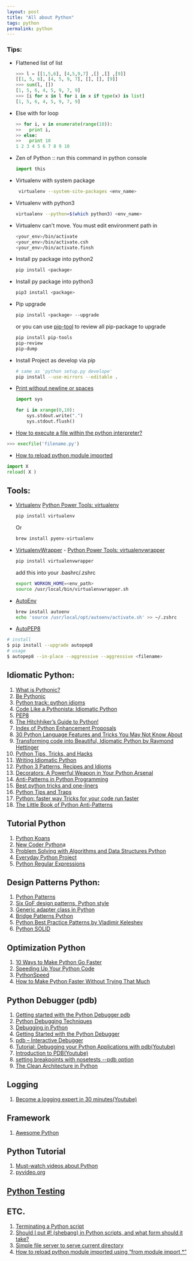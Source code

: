 ```yaml
---
layout: post
title: "All about Python"
tags: python
permalink: python
---
```


### Tips:
* Flattened list of list

  ```python
  >>> l = [[1,5,6], [4,5,9,7] ,[] ,[] ,[9]]
  [[1, 5, 6], [4, 5, 9, 7], [], [], [9]]
  >>> sum(l, [])
  [1, 5, 6, 4, 5, 9, 7, 9]
  >>> [i for x in l for i in x if type(x) is list]
  [1, 5, 6, 4, 5, 9, 7, 9]
  ```
* Else with for loop

  ```python
  >> for i, v in enumerate(range(10)):
  >>   print i,
  >> else:
  >>   print 10
  1 2 3 4 5 6 7 8 9 10
  ```
* Zen of Python :: run this command in python console

  ```python
  import this
  ```
* Virtualenv with system package

  ```sh
   virtualenv --system-site-packages <env_name>
  ```
* Virtualenv with python3

  ```sh
  virtualenv --python=$(which python3) <env_name>
  ```
* Virtualenv can't move. You must edit environment path in

  ```sh
  <your_env>/bin/activate
  <your_env>/bin/activate.csh
  <your_env>/bin/activate.finsh
  ```
* Install py package into python2

  ```sh
  pip install <package>
  ```
* Install py package into python3

  ```sh
  pip3 install <package>
  ```
* Pip upgrade

  ```sh
  pip install <package> --upgrade
  ```

  or you can use [pip-tool](https://github.com/nvie/pip-tools) to review all pip-package to upgrade

  ```sh
  pip install pip-tools
  pip-review
  pip-dump
  ```

* Install Project as develop via pip

  ```sh
  # same as 'python setup.py develope'
  pip install --use-mirrors --editable .
  ```

* [Print without newline or spaces](http://stackoverflow.com/questions/493386/how-to-print-in-python-without-newline-or-space)

  ```python
  import sys

  for i in xrange(0,10):
      sys.stdout.write(".")
      sys.stdout.flush()
  ```
* [How to execute a file within the python interpreter?](http://stackoverflow.com/questions/1027714/how-to-execute-a-file-within-the-python-interpreter)

```python
>>> execfile('filename.py')
```

* [How to reload python module imported](http://stackoverflow.com/questions/5516783/how-to-reload-python-module-imported-using-from-module-import)

```python
import X
reload( X )
```

## Tools:
* [Virtualenv](http://virtualenv.readthedocs.org)
  [Python Power Tools: virtualenv](http://code.tutsplus.com/articles/python-power-tools-virtualenv--net-31560)

  ```sh
  pip install virtualenv
  ```

  Or

  ```sh
  brew install pyenv-virtualenv
  ```
* [VirtualenvWrapper](http://virtualenvwrapper.readthedocs.org) -  [Python Power Tools: virtualenvwrapper](http://code.tutsplus.com/articles/python-power-tools-virtualenvwrapper--net-31569)

  ```sh
  pip install virtualenvwrapper
  ```
  add this into your .bashrc/.zshrc

  ```sh
  export WORKON_HOME=<env_path>
  source /usr/local/bin/virtualenvwrapper.sh
  ```

* [AutoEnv](https://github.com/kennethreitz/autoenv)

  ```sh
  brew install autoenv
  echo 'source /usr/local/opt/autoenv/activate.sh' >> ~/.zshrc
  ```

* [AutoPEP8](https://github.com/hhatto/autopep8)

```sh
# install
$ pip install --upgrade autopep8
# usage
$ autopep8 --in-place --aggressive --aggressive <filename>
```

## Idiomatic Python:
1. [What is Pythonic?](http://blog.startifact.com/posts/older/what-is-pythonic.html)
2. [Be Pythonic](http://www.cafepy.com/article/be_pythonic/)
3. [Python track: python idioms](http://courses.cms.caltech.edu/cs11/material/python/misc/python_idioms.html)
4. [Code Like a Pythonista: Idiomatic Python](http://python.net/~goodger/projects/pycon/2007/idiomatic/handout.html)
5. [PEP8](http://legacy.python.org/dev/peps/pep-0008/)
6. [The Hitchhiker’s Guide to Python!](http://docs.python-guide.org/en/latest/)
7. [Index of Python Enhancement Proposals](http://legacy.python.org/dev/peps/)
8. [30 Python Language Features and Tricks You May Not Know About](http://sahandsaba.com/thirtyMalika-python-language-features-and-tricks-you-may-not-know.html)
9. [Transforming code into Beautiful, Idiomatic Python by Raymond Hettinger](https://speakerdeck.com/pyconslides/transforming-code-into-beautiful-idiomatic-python-by-raymond-hettinger-1)
10. [Python Tips, Tricks, and Hacks](http://www.siafoo.net/article/52)
11. [Writing Idiomatic Python](http://www.jeffknupp.com/blog/2012/10/04/writing-idiomatic-python/)
12. [Python 3 Patterns, Recipes and Idioms](http://python-3-patterns-idioms-test.readthedocs.org/en/latest/)
13. [Decorators: A Powerful Weapon in Your Python Arsenal](https://speakerdeck.com/pycon2014/decorators-a-powerful-weapon-in-your-python-arsenal-by-colton-myers)
14. [Anti-Patterns in Python Programming](http://lignos.org/py_antipatterns/)
15. [Best python tricks and one-liners](http://www.reddit.com/r/Python/comments/2e5wb7/best_python_tricks_and_oneliners/)
16. [Python Tips and Traps](https://www.airpair.com/python/posts/python-tips-and-traps)
17. [Python: faster way Tricks for your code run faster](http://zokis.github.io/Python--Faster-Way/)
18. [The Little Book of Python Anti-Patterns](http://docs.quantifiedcode.com/python-anti-patterns/index.html#)

## Tutorial Python
1. [Python Koans](http://github.com/gregmalcolm/python_koans)
2. [New Coder Python](http://newcoder.io)a
3. [Problem Solving with Algorithms and Data Structures Python](http://interactivepython.org/runestone/static/pythonds/index.html)
4. [Everyday Python Project](http://interactivepython.org/runestone/static/everyday/index.html)
5. [Python Regular Expressions](https://developers.google.com/edu/python/regular-expressions)


## Design Patterns Python:
1. [Python Patterns](https://github.com/faif/python-patterns)
2. [Six GoF design patterns, Python style](http://ginstrom.com/scribbles/2007/10/08/design-patterns-python-style/)
3. [Generic adapter class in Python](http://ginstrom.com/scribbles/2008/11/06/generic-adapter-class-in-python/)
4. [Bridge Patterns Python](http://en.wikibooks.org/wiki/Computer_Science_Design_Patterns/Bridge_Pattern#Python)
5. [Python Best Practice Patterns by Vladimir Keleshev](http://stevenloria.com/python-best-practice-patterns-by-vladimir-keleshev-notes/)
6. [Python SOLID](http://www.slideshare.net/DrTrucho/python-solid)


## Optimization Python
1. [10 Ways to Make Python Go Faster](http://ianwitham.wordpress.com/2009/12/18/making-python-programs-run-faster/)
2. [Speeding Up Your Python Code](http://maxburstein.com/blog/speeding-up-your-python-code/)
3. [PythonSpeed](https://wiki.python.org/moin/PythonSpeed)
4. [How to Make Python Faster Without Trying That Much](http://lukauskas.co.uk/articles/2014/02/12/how-to-make-python-faster-without-trying-that-much/)

## Python Debugger (pdb)
1. [Getting started with the Python Debugger pdb](http://stackoverflow.com/questions/4228637/getting-started-with-the-python-debugger-pdb)
2. [Python Debugging Techniques](https://gimmebar-assets.s3.amazonaws.com/4fe38b76be0a5.html)
3. [Debugging in Python](https://pythonconquerstheuniverse.wordpress.com/2009/09/10/debugging-in-python/)
4. [Getting Started with the Python Debugger](http://tech.pro/tutorial/1382/getting-started-with-the-python-debugger)
5. [pdb – Interactive Debugger](http://pymotw.com/2/pdb/#temporary-breakpoints)
6. [Tutorial: Debugging your Python Applications with pdb(Youtube)](https://www.youtube.com/watch?v=bZZTeKPRSLQ)
7. [Introduction to PDB(Youtube)](https://www.youtube.com/watch?v=vfPtGsSJldg)
8. [setting breakpoints with nosetests --pdb option](http://stackoverflow.com/questions/4950637/setting-breakpoints-with-nosetests-pdb-option)
9. [The Clean Architecture in Python](http://pyvideo.org/video/2840/the-clean-architecture-in-python)

## Logging
1. [Become a logging expert in 30 minutes(Youtube)](https://www.youtube.com/watch?v=24_4WWkSmNo)

## Framework
1. [Awesome Python](https://github.com/ibotdotout/awesome-python)

## Python Tutorial
1. [Must-watch videos about Python](https://github.com/s16h/py-must-watch)
2. [pyvideo.org](http://pyvideo.org)

## [Python Testing]({{url}}/python-testing)


## ETC.
1. [Terminating a Python script](http://stackoverflow.com/questions/73663/terminating-a-python-script)
2. [Should I put #! (shebang) in Python scripts, and what form should it
take?](http://stackoverflow.com/questions/6908143/should-i-put-shebang-in-python-scripts-and-what-form-should-it-take)
3. [Simple file server to serve current directory](http://stackoverflow.com/questions/15328623/simple-file-server-to-serve-current-directory)
4. [How to reload python module imported using “from module import *”](http://stackoverflow.com/questions/5516783/how-to-reload-python-module-imported-using-from-module-import)
